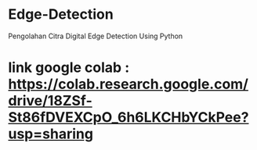 # Edge-Detection
Pengolahan Citra Digital Edge Detection Using Python
# link google colab : https://colab.research.google.com/drive/18ZSf-St86fDVEXCpO_6h6LKCHbYCkPee?usp=sharing
